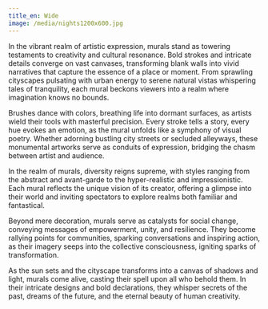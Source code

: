 ```yaml
---
title_en: Wide
image: /media/nights1200x600.jpg
---
```


In the vibrant realm of artistic expression, murals stand as towering testaments to creativity and cultural resonance. Bold strokes and intricate details converge on vast canvases, transforming blank walls into vivid narratives that capture the essence of a place or moment. From sprawling cityscapes pulsating with urban energy to serene natural vistas whispering tales of tranquility, each mural beckons viewers into a realm where imagination knows no bounds.

Brushes dance with colors, breathing life into dormant surfaces, as artists wield their tools with masterful precision. Every stroke tells a story, every hue evokes an emotion, as the mural unfolds like a symphony of visual poetry. Whether adorning bustling city streets or secluded alleyways, these monumental artworks serve as conduits of expression, bridging the chasm between artist and audience.

In the realm of murals, diversity reigns supreme, with styles ranging from the abstract and avant-garde to the hyper-realistic and impressionistic. Each mural reflects the unique vision of its creator, offering a glimpse into their world and inviting spectators to explore realms both familiar and fantastical.

Beyond mere decoration, murals serve as catalysts for social change, conveying messages of empowerment, unity, and resilience. They become rallying points for communities, sparking conversations and inspiring action, as their imagery seeps into the collective consciousness, igniting sparks of transformation.

As the sun sets and the cityscape transforms into a canvas of shadows and light, murals come alive, casting their spell upon all who behold them. In their intricate designs and bold declarations, they whisper secrets of the past, dreams of the future, and the eternal beauty of human creativity.
